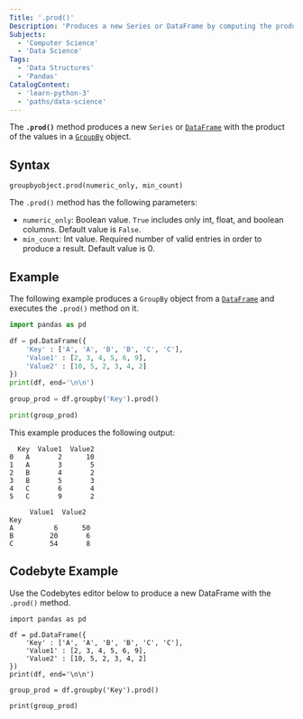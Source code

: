 ```yaml
---
Title: '.prod()'
Description: 'Produces a new Series or DataFrame by computing the product of the values within the group.'
Subjects:
  - 'Computer Science'
  - 'Data Science'
Tags:
  - 'Data Structures'
  - 'Pandas'
CatalogContent:
  - 'learn-python-3'
  - 'paths/data-science'
---
```


The **`.prod()`** method produces a new `Series` or [`DataFrame`](https://www.codecademy.com/resources/docs/pandas/dataframe) with the product of the values in a [`GroupBy`](https://www.codecademy.com/resources/docs/pandas/groupby) object.

## Syntax

```pseudo
groupbyobject.prod(numeric_only, min_count)
```

The `.prod()` method has the following parameters:

- `numeric_only`: Boolean value. `True` includes only int, float, and boolean columns. Default value is `False`.
- `min_count`: Int value. Required number of valid entries in order to produce a result. Default value is 0.

## Example

The following example produces a `GroupBy` object from a [`DataFrame`](https://www.codecademy.com/resources/docs/pandas/dataframe) and executes the `.prod()` method on it.

```py
import pandas as pd

df = pd.DataFrame({
    'Key' : ['A', 'A', 'B', 'B', 'C', 'C'],
    'Value1' : [2, 3, 4, 5, 6, 9],
    'Value2' : [10, 5, 2, 3, 4, 2]
})
print(df, end='\n\n')

group_prod = df.groupby('Key').prod()

print(group_prod)
```

This example produces the following output:

```shell
  Key  Value1  Value2
0   A       2      10
1   A       3       5
2   B       4       2
3   B       5       3
4   C       6       4
5   C       9       2

     Value1  Value2
Key                  
A          6      50
B         20       6
C         54       8
```

## Codebyte Example

Use the Codebytes editor below to produce a new DataFrame with the `.prod()` method.
```codebyte/py
import pandas as pd

df = pd.DataFrame({
    'Key' : ['A', 'A', 'B', 'B', 'C', 'C'],
    'Value1' : [2, 3, 4, 5, 6, 9],
    'Value2' : [10, 5, 2, 3, 4, 2]
})
print(df, end='\n\n')

group_prod = df.groupby('Key').prod()

print(group_prod)
```